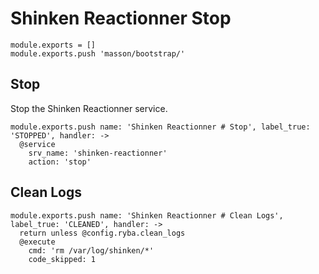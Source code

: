 
# Shinken Reactionner Stop

    module.exports = []
    module.exports.push 'masson/bootstrap/'

## Stop

Stop the Shinken Reactionner service.

    module.exports.push name: 'Shinken Reactionner # Stop', label_true: 'STOPPED', handler: ->
      @service
        srv_name: 'shinken-reactionner'
        action: 'stop'

## Clean Logs

    module.exports.push name: 'Shinken Reactionner # Clean Logs', label_true: 'CLEANED', handler: ->
      return unless @config.ryba.clean_logs
      @execute
        cmd: 'rm /var/log/shinken/*'
        code_skipped: 1
